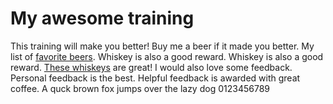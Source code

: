 # My awesome training
This training will make you better!
Buy me a beer if it made you better.
My list of [favorite beers](beers.md).
Whiskey is also a good reward.
Whiskey is also a good reward.
[These whiskeys](whiskeys.md) are great!
I would also love some feedback.
Personal feedback is the best.
Helpful feedback is awarded with great coffee.
A quck brown fox jumps over the lazy dog 0123456789

